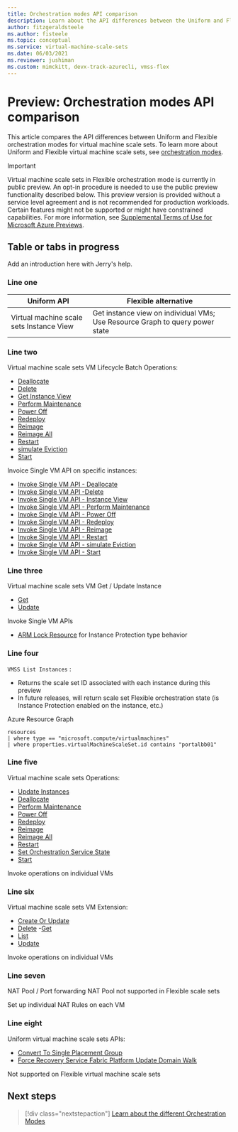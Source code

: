 ```yaml
---
title: Orchestration modes API comparison 
description: Learn about the API differences between the Uniform and Flexible orchestration modes.
author: fitzgeraldsteele
ms.author: fisteele
ms.topic: conceptual
ms.service: virtual-machine-scale-sets
ms.date: 06/03/2021
ms.reviewer: jushiman
ms.custom: mimckitt, devx-track-azurecli, vmss-flex
---
```


# Preview: Orchestration modes API comparison 

This article compares the API differences between Uniform and Flexible orchestration modes for virtual machine scale sets. To learn more about Uniform and Flexible virtual machine scale sets, see [orchestration modes](virtual-machine-scale-sets-orchestration-modes.md).

> [!IMPORTANT]
> Virtual machine scale sets in Flexible orchestration mode is currently in public preview. An opt-in procedure is needed to use the public preview functionality described below.
> This preview version is provided without a service level agreement and is not recommended for production workloads. Certain features might not be supported or might have constrained capabilities.
> For more information, see [Supplemental Terms of Use for Microsoft Azure Previews](https://azure.microsoft.com/support/legal/preview-supplemental-terms/).


## Table or tabs in progress 

Add an introduction here with Jerry's help. 

### Line one

| Uniform API | Flexible alternative |
|-|-|
| Virtual machine scale sets Instance View | Get instance view on individual VMs; Use Resource Graph to query power state |

### Line two  

Virtual machine scale sets VM Lifecycle Batch Operations: 
- [Deallocate](https://docs.microsoft.com/rest/api/compute/virtualmachinescalesetvms/deallocate) 
- [Delete](https://docs.microsoft.com/rest/api/compute/virtualmachinescalesetvms/delete) 
- [Get Instance View](https://docs.microsoft.com/rest/api/compute/virtualmachinescalesetvms/getinstanceview) 
- [Perform Maintenance](https://docs.microsoft.com/rest/api/compute/virtualmachinescalesetvms/performmaintenance) 
- [Power Off](https://docs.microsoft.com/rest/api/compute/virtualmachinescalesetvms/poweroff) 
- [Redeploy](https://docs.microsoft.com/rest/api/compute/virtualmachinescalesetvms/redeploy) 
- [Reimage](https://docs.microsoft.com/rest/api/compute/virtualmachinescalesetvms/reimage) 
- [Reimage All](https://docs.microsoft.com/rest/api/compute/virtualmachinescalesetvms/reimageall) 
- [Restart](https://docs.microsoft.com/rest/api/compute/virtualmachinescalesetvms/restart) 
- [simulate Eviction](https://docs.microsoft.com/rest/api/compute/virtualmachinescalesetvms/simulateeviction)
- [Start](https://docs.microsoft.com/rest/api/compute/virtualmachinescalesetvms/start)

Invoice Single VM API on specific instances:
- [Invoke Single VM API - Deallocate](https://docs.microsoft.com/rest/api/compute/virtualmachines/deallocate)  
- [Invoke Single VM API -Delete](https://docs.microsoft.com/rest/api/compute/virtualmachines/delete) 
- [Invoke Single VM API - Instance View](https://docs.microsoft.com/rest/api/compute/virtualmachines/instanceview) 
- [Invoke Single VM API - Perform Maintenance](https://docs.microsoft.com/rest/api/compute/virtualmachines/performmaintenance) 
- [Invoke Single VM API - Power Off](https://docs.microsoft.com/rest/api/compute/virtualmachines/poweroff) 
- [Invoke Single VM API - Redeploy](https://docs.microsoft.com/rest/api/compute/virtualmachines/redeploy) 
- [Invoke Single VM API - Reimage](https://docs.microsoft.com/rest/api/compute/virtualmachines/reimage) 
- [Invoke Single VM API - Restart](https://docs.microsoft.com/rest/api/compute/virtualmachines/restart) 
- [Invoke Single VM API - simulate Eviction](https://docs.microsoft.com/rest/api/compute/virtualmachines/simulateeviction) 
- [Invoke Single VM API - Start](https://docs.microsoft.com/rest/api/compute/virtualmachines/start)

### Line three 

Virtual machine scale sets VM Get / Update Instance 
- [Get](https://docs.microsoft.com/rest/api/compute/virtualmachinescalesetvms/get) 
- [Update](https://docs.microsoft.com/rest/api/compute/virtualmachinescalesetvms/update)

Invoke Single VM APIs
- [ARM Lock Resource](https://docs.microsoft.com/azure/azure-resource-manager/management/lock-resources?tabs=json) for Instance Protection type behavior 

### Line four

`VMSS List Instances` : 
- Returns the scale set ID associated with each instance during this preview 
- In future releases, will return scale set Flexible orchestration state (is Instance Protection enabled on the instance, etc.) 

Azure Resource Graph 

```armasm
resources 
| where type == "microsoft.compute/virtualmachines" 
| where properties.virtualMachineScaleSet.id contains "portalbb01" 
```

### Line five

Virtual machine scale sets Operations:
- [Update Instances](https://docs.microsoft.com/rest/api/compute/virtual-machine-scale-sets/update-instances)
- [Deallocate](https://docs.microsoft.com/rest/api/compute/virtual-machine-scale-sets/deallocate)
- [Perform Maintenance](https://docs.microsoft.com/rest/api/compute/virtual-machine-scale-sets/perform-maintenance)
- [Power Off](https://docs.microsoft.com/rest/api/compute/virtual-machine-scale-sets/power-off)
- [Redeploy](https://docs.microsoft.com/rest/api/compute/virtual-machine-scale-sets/redeploy)
- [Reimage](https://docs.microsoft.com/rest/api/compute/virtual-machine-scale-sets/reimage)
- [Reimage All](https://docs.microsoft.com/rest/api/compute/virtual-machine-scale-sets/reimage-all)
- [Restart](https://docs.microsoft.com/rest/api/compute/virtual-machine-scale-sets/restart)
- [Set Orchestration Service State](https://docs.microsoft.com/rest/api/compute/virtual-machine-scale-sets/set-orchestration-service-state)
- [Start](https://docs.microsoft.com/rest/api/compute/virtual-machine-scale-sets/start)

Invoke operations on individual VMs 

### Line six

Virtual machine scale sets VM Extension:
- [Create Or Update](https://docs.microsoft.com/rest/api/compute/virtual-machine-scale-set-vm-extensions/create-or-update)
- [Delete](https://docs.microsoft.com/rest/api/compute/virtual-machine-scale-set-vm-extensions/delete)
-[Get](https://docs.microsoft.com/rest/api/compute/virtual-machine-scale-set-vm-extensions/get)
- [List](https://docs.microsoft.com/rest/api/compute/virtual-machine-scale-set-vm-extensions/list)
- [Update](https://docs.microsoft.com/rest/api/compute/virtual-machine-scale-set-vm-extensions/update) 

Invoke operations on individual VMs 

### Line seven

NAT Pool / Port forwarding 
NAT Pool not supported in Flexible scale sets  

Set up individual NAT Rules on each VM

### Line eight

Uniform virtual machine scale sets APIs:
- [Convert To Single Placement Group](https://docs.microsoft.com/rest/api/compute/virtual-machine-scale-sets/convert-to-single-placement-group)
- [Force Recovery Service Fabric Platform Update Domain Walk](https://docs.microsoft.com/rest/api/compute/virtual-machine-scale-sets/force-recovery-service-fabric-platform-update-domain-walk)

Not supported on Flexible virtual machine scale sets


## Next steps
> [!div class="nextstepaction"]
> [Learn about the different Orchestration Modes](virtual-machine-scale-sets-orchestration-modes.md)